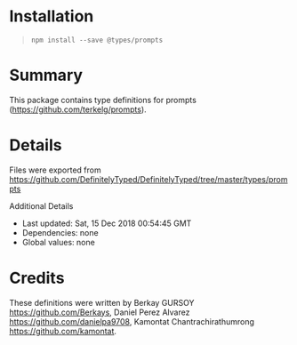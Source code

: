 # Installation
> `npm install --save @types/prompts`

# Summary
This package contains type definitions for prompts (https://github.com/terkelg/prompts).

# Details
Files were exported from https://github.com/DefinitelyTyped/DefinitelyTyped/tree/master/types/prompts

Additional Details
 * Last updated: Sat, 15 Dec 2018 00:54:45 GMT
 * Dependencies: none
 * Global values: none

# Credits
These definitions were written by Berkay GURSOY <https://github.com/Berkays>, Daniel Perez Alvarez <https://github.com/danielpa9708>, Kamontat Chantrachirathumrong <https://github.com/kamontat>.
